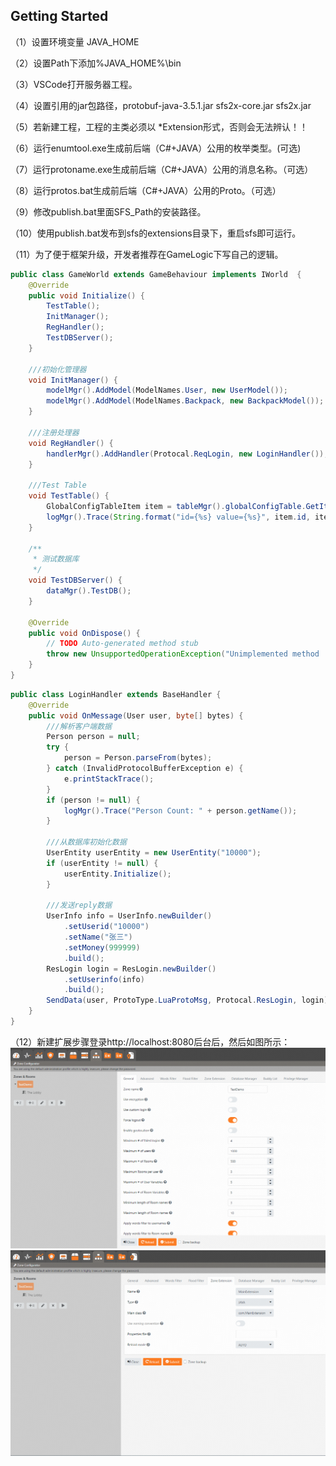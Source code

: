 ## Getting Started

（1）设置环境变量 JAVA_HOME

（2）设置Path下添加%JAVA_HOME%\bin

（3）VSCode打开服务器工程。

（4）设置引用的jar包路径，protobuf-java-3.5.1.jar    sfs2x-core.jar     sfs2x.jar

（5）若新建工程，工程的主类必须以 *Extension形式，否则会无法辨认！！

（6）运行enumtool.exe生成前后端（C#+JAVA）公用的枚举类型。(可选)

（7）运行protoname.exe生成前后端（C#+JAVA）公用的消息名称。（可选）

（8）运行protos.bat生成前后端（C#+JAVA）公用的Proto。（可选）

（9）修改publish.bat里面SFS_Path的安装路径。

（10）使用publish.bat发布到sfs的extensions目录下，重启sfs即可运行。

（11）为了便于框架升级，开发者推荐在GameLogic下写自己的逻辑。

```java
public class GameWorld extends GameBehaviour implements IWorld  {
    @Override
    public void Initialize() {
        TestTable();
        InitManager();
        RegHandler();
        TestDBServer();
    }

    ///初始化管理器
    void InitManager() {
        modelMgr().AddModel(ModelNames.User, new UserModel());
        modelMgr().AddModel(ModelNames.Backpack, new BackpackModel());
    }

    ///注册处理器
    void RegHandler() {
        handlerMgr().AddHandler(Protocal.ReqLogin, new LoginHandler());
    }

    ///Test Table
    void TestTable() {
        GlobalConfigTableItem item = tableMgr().globalConfigTable.GetItemByKey("CommonWhite");
        logMgr().Trace(String.format("id={%s} value={%s}", item.id, item.value));
    }

    /**
     * 测试数据库
     */
    void TestDBServer() {
        dataMgr().TestDB();
    }

    @Override
    public void OnDispose() {
        // TODO Auto-generated method stub
        throw new UnsupportedOperationException("Unimplemented method 'OnDispose'");
    }
}
```

```java
public class LoginHandler extends BaseHandler {
    @Override
    public void OnMessage(User user, byte[] bytes) {
        ///解析客户端数据
        Person person = null;
        try {
            person = Person.parseFrom(bytes);
        } catch (InvalidProtocolBufferException e) {
            e.printStackTrace();
        }
        if (person != null) {
            logMgr().Trace("Person Count: " + person.getName());
        }

        ///从数据库初始化数据
        UserEntity userEntity = new UserEntity("10000");
        if (userEntity != null) {
            userEntity.Initialize();
        }
        
        ///发送reply数据
        UserInfo info = UserInfo.newBuilder()
            .setUserid("10000")
            .setName("张三")
            .setMoney(999999)
            .build();
        ResLogin login = ResLogin.newBuilder()
            .setUserinfo(info)
            .build();
        SendData(user, ProtoType.LuaProtoMsg, Protocal.ResLogin, login);
    }
}
```
（12）新建扩展步骤登录http://localhost:8080后台后，然后如图所示：
<img src="../Screenshot/zone.png" />
<img src="../Screenshot/extension.png" />

